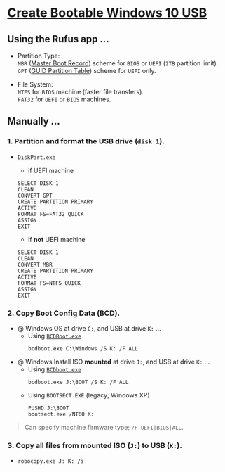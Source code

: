 # [Create Bootable Windows 10 USB](http://www.intowindows.com/install-windows-10-from-usb-drive/)

## Using the Rufus app ...

- Partition Type:  
`MBR` ([Master Boot Record](https://en.wikipedia.org/wiki/Master_boot_record "Wikipedia")) scheme for `BIOS` or `UEFI` (`2TB` partition limit).  
`GPT` ([GUID Partition Table](https://en.wikipedia.org/wiki/GUID_Partition_Table "Wikipedia")) scheme for `UEFI` only.  

- File System:  
`NTFS` for `BIOS` machine (faster file transfers).  
`FAT32` for `UEFI` or `BIOS` machines.  

## Manually ...

### 1. Partition and format the USB drive (`disk 1`).
- `DiskPart.exe`  
    - if UEFI machine  

    ````
    SELECT DISK 1
    CLEAN
    CONVERT GPT
    CREATE PARTITION PRIMARY
    ACTIVE
    FORMAT FS=FAT32 QUICK 
    ASSIGN
    EXIT
    ````  

    - if __not__ UEFI machine  

    ````
    SELECT DISK 1
    CLEAN
    CONVERT MBR
    CREATE PARTITION PRIMARY
    ACTIVE
    FORMAT FS=NTFS QUICK 
    ASSIGN
    EXIT
    ````  

### 2. Copy Boot Config Data (BCD).

- @ Windows OS at drive `C:`, and USB at drive `K:` &hellip; 
    - Using [`BCDBoot.exe`](https://docs.microsoft.com/en-us/windows-hardware/manufacture/desktop/bcdboot-command-line-options-techref-di "BCDBoot Command-Line options @ docs.microsoft.com")    
        ````
        bcdboot.exe C:\Windows /S K: /F ALL
        ````  
- @ Windows Install ISO __mounted__ at drive `J:`, and USB at drive `K:` &hellip;  
    - Using [`BCDboot.exe`](https://docs.microsoft.com/en-us/windows-hardware/manufacture/desktop/bcdboot-command-line-options-techref-di "BCDBoot Command-Line options @ docs.microsoft.com")  
        ````
        bcdboot.exe J:\BOOT /S K: /F ALL
        ````  
    - Using `BOOTSECT.EXE` (legacy; Windows XP)  
        ````
        PUSHD J:\BOOT
        bootsect.exe /NT60 K:
        ````  

>Can specify machine firmware type; `/F UEFI|BIOS|ALL`.

### 3. Copy all files from mounted ISO (`J:`) to USB (`K:`).
- `robocopy.exe J: K: /s`  

# &nbsp;